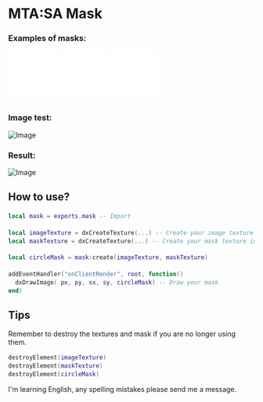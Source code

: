 # MTA:SA Mask

### Examples of masks:
<p>
  <img src="/masks/circle.png" width="100" height="100">
  <img src="/masks/triangle.png" width="100" height="100">
  <img src="/masks/star.png" width="100" height="100">
</p>

### Image test: 
![Image](https://i.ibb.co/Rb39rG9/download.jpg)

### Result:

![Image](https://i.ibb.co/YB1h5T1/image.png)

## How to use?
```lua
local mask = exports.mask -- Import 

local imageTexture = dxCreateTexture(...) -- Create your image texture
local maskTexture = dxCreateTexture(...) -- Create your mask texture image

local circleMask = mask:create(imageTexture, maskTexture)

addEventHandler("onClientRender", root, function()
  dxDrawImage( px, py, sx, sy, circleMask) -- Draw your mask
end)
```

## Tips
Remember to destroy the textures and mask if you are no longer using them.
```lua
destroyElement(imageTexture)
destroyElement(maskTexture)
destroyElement(circleMask)
```

I'm learning English, any spelling mistakes please send me a message.
